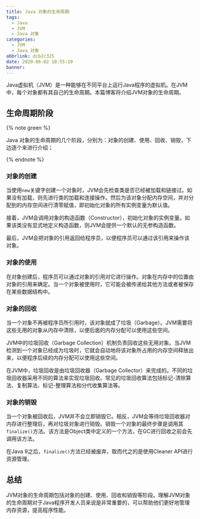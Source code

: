 ```yaml
---
title: Java 对象的生命周期
tags:
  - Java
  - JVM
  - Java 对象
categories:
  - JVM
  - Java 对象
abbrlink: dcb2c325
date: 2020-06-02 18:55:10
banner:
---
```


Java虚拟机（JVM）是一种能够在不同平台上运行Java程序的虚拟机。在JVM中，每个对象都有其自己的生命周期。本篇博客将介绍JVM对象的生命周期。

## 生命周期阶段

{% note green %}

Java 对象的生命周期的几个阶段，分别为：对象的创建、使用、回收、销毁，下边逐个来进行介绍；

{% endnote %}

### 对象的创建

当使用`new`关键字创建一个对象时，JVM会先检查类是否已经被加载和链接过。如果没有加载，则先进行类的加载和连接操作。然后为该对象分配内存空间，并对分配到的内存空间进行清零赋值，即初始化对象的所有实例变量为默认值。

接着，JVM会调用对象的构造函数（Constructor），初始化对象的实例变量。如果该类没有显式地定义构造函数，则JVM会提供一个默认的无参构造函数。

最后，JVM会把对象的引用返回给程序员，以便程序员可以通过该引用来操作该对象。

### 对象的使用

在对象创建后，程序员可以通过对象的引用对它进行操作。对象在内存中的位置由对象的引用来确定。当一个对象被使用时，它可能会被传递给其他方法或者被保存在某些数据结构中。

### 对象的回收

当一个对象不再被程序员所引用时，该对象就成了垃圾（Garbage）。JVM需要将这些无用的对象从内存中清除，以便后面的内存分配可以使用这些空间。

JVM中的垃圾回收（Garbage Collection）机制负责回收这些无用对象。当JVM检测到一个对象已经成为垃圾时，它就会自动地将该对象所占用的内存空间释放出来，以便程序后续的内存分配可以使用这些空间。

在JVM中，垃圾回收是由垃圾回收器（Garbage Collector）来完成的。不同的垃圾回收器采用不同的算法来实现垃圾回收。常见的垃圾回收算法包括标记-清除算法、复制算法、标记-整理算法和分代收集算法等。

### 对象的销毁

当一个对象被回收后，JVM并不会立即销毁它。相反，JVM会等待垃圾回收器对内存进行整理后，再对垃圾对象进行销毁。销毁一个对象的最终步骤是调用其`finalize()`方法。该方法是Object类中定义的一个方法，在GC进行回收之前会先调用该方法。

在Java 9之后，`finalize()`方法已经被废弃，取而代之的是使用Cleaner API进行资源管理。

## 总结

JVM对象的生命周期包括对象的创建、使用、回收和销毁等阶段。理解JVM对象的生命周期对于Java程序开发人员来说是非常重要的，可以帮助他们更好地管理内存资源，提高程序性能。
